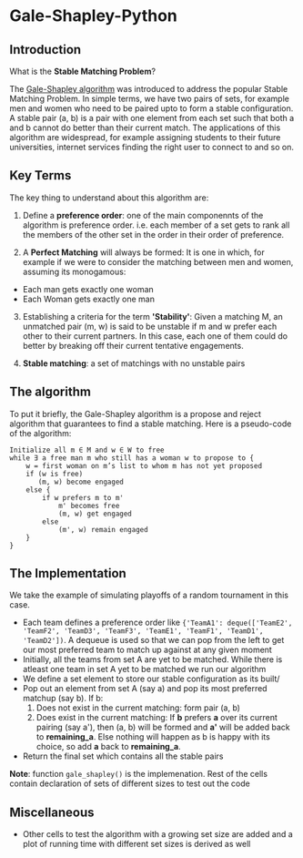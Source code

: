 # Gale-Shapley-Python


## Introduction

What is the **Stable Matching Problem**?

The [Gale-Shapley algorithm](https://en.wikipedia.org/wiki/Gale%E2%80%93Shapley_algorithm) was introduced to address the popular Stable Matching Problem. In simple terms, we have two pairs of sets, for example men and women who need to be paired upto to form a stable configuration. A stable pair (a, b) is a pair with one element from each set such that both a and b cannot do better than their current match.
The applications of this algorithm are widespread, for example assigning students to their future universities, internet services finding the right user to connect to and so on.

## Key Terms

The key thing to understand about this algorithm are:


1. Define a **preference order**: one of the main componennts of the algorithm is preference order. i.e. each member of a set gets to rank all the members of the other set in the order in their order of preference.


2. A **Perfect Matching** will always be formed: It is one in which, for example if we were to consider the matching between men and women, assuming its monogamous:
 - Each man gets exactly one woman
 - Each Woman gets exactly one man
 
 3. Establishing a criteria for the term **'Stability'**: Given a matching M, an unmatched pair (m, w) is said to be unstable if m and w prefer each other to their current partners. In this case, each one of them could do better by breaking off their current tentative engagements.
 
 4. **Stable matching**: a set of matchings with no unstable pairs
 
 
 ## The algorithm
 
 To put it briefly, the Gale-Shapley algorithm is a propose and reject algorithm that guarantees to find a stable matching.
 Here is a pseudo-code of the algorithm:
  ```
  Initialize all m ∈ M and w ∈ W to free
  while ∃ a free man m who still has a woman w to propose to {
      w = first woman on m’s list to whom m has not yet proposed
      if (w is free)
         (m, w) become engaged
      else {
          if w prefers m to m'
              m' becomes free
              (m, w) get engaged 
          else
              (m', w) remain engaged
      }
  }
  ```
 
 ## The Implementation
 
We take the example of simulating playoffs of a random tournament in this case.
- Each team defines a preference order like `{'TeamA1': deque(['TeamE2', 'TeamF2', 'TeamD3', 'TeamF3', 'TeamE1', 'TeamF1', 'TeamD1', 'TeamD2'])`. A dequeue is used so that we can pop from the left to get our most preferred team to match up against at any given moment
- Initially, all the teams from set A are yet to be matched. While there is atleast one team in set A yet to be matched we run our algorithm
- We define a set element to store our stable configuration as its built/
- Pop out an element from set A (say a) and pop its most preferred matchup (say b). If b:
  1. Does not exist in the current matching: form pair (a, b)
  2. Does exist in the current matching:  If **b** prefers **a** over its current pairing (say a'), then (a, b) will be formed and **a'** will be added back to **remaining_a**. Else nothing will happen as b is happy with its choice, so add **a** back to **remaining_a**.
- Return the final set which contains all the stable pairs


**Note**: function `gale_shapley()` is the implemenation. Rest of the cells contain declaration of sets of different sizes to test out the code

## Miscellaneous
- Other cells to test the algorithm with a growing set size are added and a plot of running time with different set sizes is derived as well
